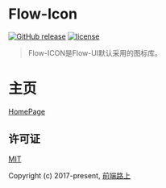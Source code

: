 
# Flow-Icon

[![GitHub release](https://img.shields.io/github/release/tower1229/Flow-Icon.svg)]() [![license](https://img.shields.io/github/license/tower1229/Flow-Icon.svg)]()

> Flow-ICON是Flow-UI默认采用的图标库。

# 主页

[HomePage](http://flow-ui.refined-x.com/Flow-ICON/)


## 许可证

[MIT](http://opensource.org/licenses/MIT)

Copyright (c) 2017-present, [前端路上](http://refined-x.com)
